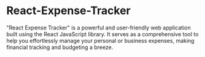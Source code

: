 # React-Expense-Tracker
"React Expense Tracker" is a powerful and user-friendly web application built using the React JavaScript library. It serves as a comprehensive tool to help you effortlessly manage your personal or business expenses, making financial tracking and budgeting a breeze.
